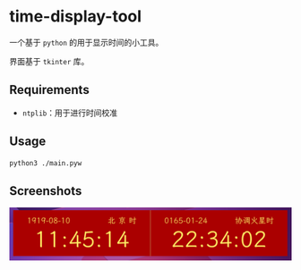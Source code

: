 # time-display-tool

一个基于 `python` 的用于显示时间的小工具。

界面基于 `tkinter` 库。

## Requirements

- `ntplib`：用于进行时间校准

## Usage

```sh
python3 ./main.pyw
```

## Screenshots

![](./etc/screenshots/1.png)
